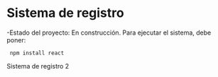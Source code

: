 <h1>Sistema de registro</h1>
-Estado del proyecto: En construcción.
Para ejecutar el sistema, debe poner:

  ``` npm install react```
  
  Sistema de registro 2

  
